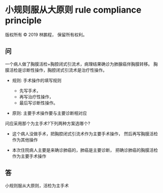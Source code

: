# 小规则服从大原则 rule compliance principle

版权所有 © 2019 林鹏程， 保留所有权利。

## 问

一个病人做了胸膜活检+胸腔闭式引流术，病理结果确诊为肺腺癌伴胸膜转移。
胸膜活检是诊断性操作，胸腔闭式引流术是治疗性操作。

- 规则: 手术操作的填写规则

    - 先写手术，
    - 再写治疗性操作，
    - 最后写诊断性操作。
  
- 原则: 主要手术操作要与主要诊断相对应

问应采用那个为主手术?下列两种方案选哪个?

- 这个病人没做手术，把胸腔闭式引流术作为主要手术操作，
  然后再写胸膜活检作为其他操作

- 本次住院病人主要是来确诊肺癌的，肺癌是主要诊断，
  把确诊肺癌的胸膜活检作为主要手术操作

## 答

小规则服从大原则，活检为主手术
